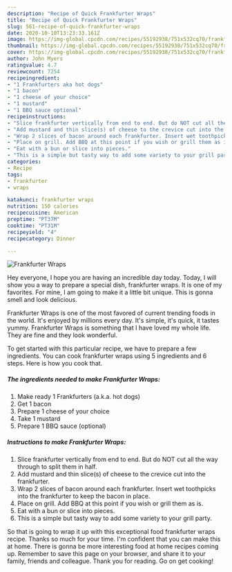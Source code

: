```yaml
---
description: "Recipe of Quick Frankfurter Wraps"
title: "Recipe of Quick Frankfurter Wraps"
slug: 561-recipe-of-quick-frankfurter-wraps
date: 2020-10-10T13:23:33.161Z
image: https://img-global.cpcdn.com/recipes/55192938/751x532cq70/frankfurter-wraps-recipe-main-photo.jpg
thumbnail: https://img-global.cpcdn.com/recipes/55192938/751x532cq70/frankfurter-wraps-recipe-main-photo.jpg
cover: https://img-global.cpcdn.com/recipes/55192938/751x532cq70/frankfurter-wraps-recipe-main-photo.jpg
author: John Myers
ratingvalue: 4.7
reviewcount: 7254
recipeingredient:
- "1 Frankfurters aka hot dogs"
- "1 bacon"
- "1 cheese of your choice"
- "1 mustard"
- "1 BBQ sauce optional"
recipeinstructions:
- "Slice frankfurter vertically from end to end. But do NOT cut all the way through to split them in half."
- "Add mustard and thin slice(s) of cheese to the crevice cut into the frankfurter."
- "Wrap 2 slices of bacon around each frankfurter. Insert wet toothpicks into the frankfurter to keep the bacon in place."
- "Place on grill. Add BBQ at this point if you wish or grill them as is."
- "Eat with a bun or slice into pieces."
- "This is a simple but tasty way to add some variety to your grill party."
categories:
- Recipe
tags:
- frankfurter
- wraps

katakunci: frankfurter wraps 
nutrition: 150 calories
recipecuisine: American
preptime: "PT37M"
cooktime: "PT31M"
recipeyield: "4"
recipecategory: Dinner

---
```



![Frankfurter Wraps](https://img-global.cpcdn.com/recipes/55192938/751x532cq70/frankfurter-wraps-recipe-main-photo.jpg)

Hey everyone, I hope you are having an incredible day today. Today, I will show you a way to prepare a special dish, frankfurter wraps. It is one of my favorites. For mine, I am going to make it a little bit unique. This is gonna smell and look delicious.

Frankfurter Wraps is one of the most favored of current trending foods in the world. It's enjoyed by millions every day. It's simple, it's quick, it tastes yummy. Frankfurter Wraps is something that I have loved my whole life. They are fine and they look wonderful.




To get started with this particular recipe, we have to prepare a few ingredients. You can cook frankfurter wraps using 5 ingredients and 6 steps. Here is how you cook that.

<!--inarticleads1-->

##### The ingredients needed to make Frankfurter Wraps:

1. Make ready 1 Frankfurters (a.k.a. hot dogs)
1. Get 1 bacon
1. Prepare 1 cheese of your choice
1. Take 1 mustard
1. Prepare 1 BBQ sauce (optional)




<!--inarticleads2-->

##### Instructions to make Frankfurter Wraps:

1. Slice frankfurter vertically from end to end. But do NOT cut all the way through to split them in half.
1. Add mustard and thin slice(s) of cheese to the crevice cut into the frankfurter.
1. Wrap 2 slices of bacon around each frankfurter. Insert wet toothpicks into the frankfurter to keep the bacon in place.
1. Place on grill. Add BBQ at this point if you wish or grill them as is.
1. Eat with a bun or slice into pieces.
1. This is a simple but tasty way to add some variety to your grill party.




So that is going to wrap it up with this exceptional food frankfurter wraps recipe. Thanks so much for your time. I'm confident that you can make this at home. There is gonna be more interesting food at home recipes coming up. Remember to save this page on your browser, and share it to your family, friends and colleague. Thank you for reading. Go on get cooking!
